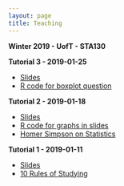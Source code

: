 ```yaml
---
layout: page
title: Teaching
---
```


**Winter 2019 - UofT - STA130**

**Tutorial 3 - 2019-01-25**
- <a href="https://daveveitch.github.io/teaching/2019S-STA130/Tutorial3.pdf">Slides</a>
- <a href="https://daveveitch.github.io/teaching/2019S-STA130/boxplots.R">R code for boxplot question</a>

**Tutorial 2 - 2019-01-18**
- <a href="https://daveveitch.github.io/teaching/2019S-STA130/Tutorial2.pdf">Slides</a>
- <a href="https://daveveitch.github.io/teaching/2019S-STA130/tutorial2rplot.R">R code for graphs in slides</a>
- <a href="https://www.youtube.com/watch?v=sm7ArKlzHSM">Homer Simpson on Statistics</a>

**Tutorial 1 - 2019-01-11**
- <a href="https://daveveitch.github.io/teaching/2019S-STA130/Week1.pdf">Slides</a>
- <a href="https://daveveitch.github.io/teaching/2019S-STA130/10rules-of-studying.pdf">10 Rules of Studying</a>
